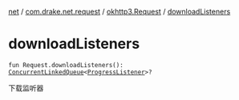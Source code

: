 [net](../../index.md) / [com.drake.net.request](../index.md) / [okhttp3.Request](index.md) / [downloadListeners](./download-listeners.md)

# downloadListeners

`fun Request.downloadListeners(): `[`ConcurrentLinkedQueue`](https://docs.oracle.com/javase/6/docs/api/java/util/concurrent/ConcurrentLinkedQueue.html)`<`[`ProgressListener`](../../com.drake.net.interfaces/-progress-listener/index.md)`>?`

下载监听器

